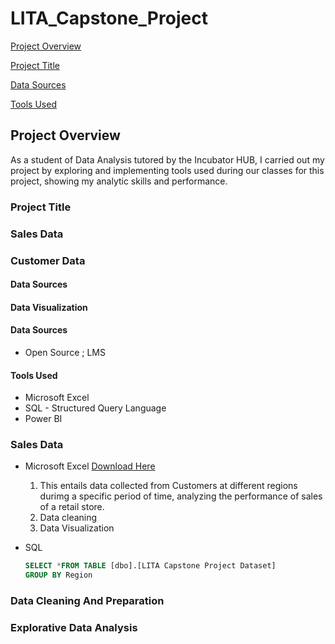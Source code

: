 # LITA_Capstone_Project

[Project Overview](#project-overview)

[Project Title](#project-title)

[Data Sources](#data-sources)

[Tools Used](#tools-used)


## Project Overview

As a student of Data Analysis tutored by the Incubator HUB, I carried out my project by exploring and implementing tools used during our classes for this project, showing my analytic skills and performance.

### Project Title

### Sales Data

### Customer Data


#### Data Sources

#### Data Visualization 

#### Data Sources
- Open Source ; LMS

#### Tools Used 
- Microsoft Excel
- SQL - Structured Query Language
- Power BI

### Sales Data

- Microsoft Excel [Download Here](http://www.microsoft.com)

  1. This entails data collected from Customers at different regions durimg a specific period of time, analyzing the performance of sales of a retail store. 
  2. Data cleaning
  3. Data Visualization

 - SQL
   ```SQL
   SELECT *FROM TABLE [dbo].[LITA Capstone Project Dataset]
   GROUP BY Region
   ```
### Data Cleaning And Preparation

### Explorative Data Analysis


  


